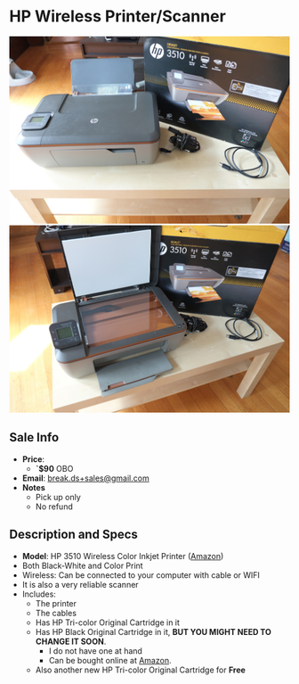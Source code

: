 # HP Wireless Printer/Scanner

![Printer](https://github.com/breakds/moving-sales/blob/master/photo/resized/printer.png)
![Printer](https://github.com/breakds/moving-sales/blob/master/photo/resized/printer2.png)

## Sale Info

* **Price**: 
  * **`$90** OBO
* **Email**: break.ds+sales@gmail.com
* **Notes**
  * Pick up only
  * No refund

## Description and Specs

* **Model**: HP 3510 Wireless Color Inkjet Printer ([Amazon](https://www.amazon.com/gp/offer-listing/B008DWCF82))
* Both Black-White and Color Print
* Wireless: Can be connected to your computer with cable or WIFI
* It is also a very reliable scanner
* Includes:
  * The printer
  * The cables
  * Has HP Tri-color Original Cartridge in it
  * Has HP Black Original Cartridge in it, **BUT YOU MIGHT NEED TO CHANGE IT SOON**.
    * I do not have one at hand
    * Can be bought online at [Amazon](https://www.amazon.com/HP-Black-Original-Cartridge-CH561WN/dp/B003H2GBM4).
  * Also another new HP Tri-color Original Cartridge for **Free**
